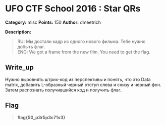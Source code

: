 # UFO CTF School 2016 : Star QRs

**Category:** misc **Points:** 150
**Author:** dmeetrich 

**Description:**

> RU: Мы достали кадр из одного нового фильма. Тебе нужно добыть флаг.  
ENG: We got a frame from the new film. You need to get the flag.

## Write_up

Нужно выровнять штрих-код из перспективы и понять, что это Data matrix, добавить L-образный черный отступ слева и снизу и черный фон. Затем распознать получившийся код и получить флаг.

## Flag

> **flag{50_p3r5p3c71v3}**
